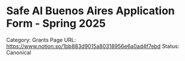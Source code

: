 # Safe AI Buenos Aires Application Form - Spring 2025

Category: Grants
Page URL: https://www.notion.so/1bb883d9015a80318956e6a0ad4f7ebd
Status: Canonical